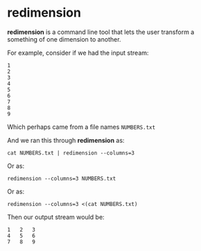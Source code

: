 # redimension

**redimension** is a command line tool that lets the user transform a something of one dimension to another.

For example, consider if we had the input stream:
```
1
2
3
4
5
6
7
8
9
```

Which perhaps came from a file names `NUMBERS.txt`

And we ran this through **redimension** as:
```
cat NUMBERS.txt | redimension --columns=3
```
Or as:
```
redimension --columns=3 NUMBERS.txt
```
Or as:
```
redimension --columns=3 <(cat NUMBERS.txt)
```

Then our output stream would be:
```
1	2	3
4	5	6
7	8	9
```
